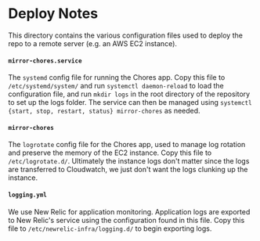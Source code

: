 # Deploy Notes

This directory contains the various configuration files used to deploy the repo
to a remote server (e.g. an AWS EC2 instance).

#### `mirror-chores.service`

The `systemd` config file for running the Chores app. Copy this file to `/etc/systemd/system/`
and run `systemctl daemon-reload` to load the configuration file, and run `mkdir logs` in
the root directory of the repository to set up the logs folder. The service can then be
managed using `systemctl {start, stop, restart, status} mirror-chores` as needed.

#### `mirror-chores`

The `logrotate` config file for the Chores app, used to manage log rotation
and preserve the memory of the EC2 instance. Copy this file to `/etc/logrotate.d/`.
Ultimately the instance logs don't matter since the logs are transferred to
Cloudwatch, we just don't want the logs clunking up the instance.

#### `logging.yml`

We use New Relic for application monitoring. Application logs are exported to
New Relic's service using the configuration found in this file. Copy this file
to `/etc/newrelic-infra/logging.d/` to begin exporting logs.
